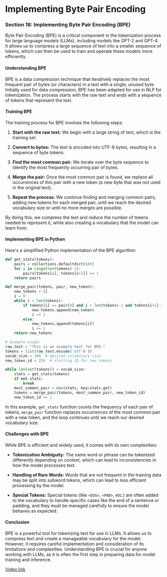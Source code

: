 # Implementing Byte Pair Encoding

### Section 18: Implementing Byte Pair Encoding (BPE)

Byte Pair Encoding (BPE) is a critical component in the tokenization process for large language models (LLMs), including models like GPT-2 and GPT-4. It allows us to compress a large sequence of text into a smaller sequence of tokens, which can then be used to train and operate these models more efficiently.

#### Understanding BPE

BPE is a data compression technique that iteratively replaces the most frequent pair of bytes (or characters) in a text with a single, unused byte. Initially used for data compression, BPE has been adapted for use in NLP for tokenization. The process starts with the raw text and ends with a sequence of tokens that represent the text.

#### Training BPE

The training process for BPE involves the following steps:

1. **Start with the raw text:** We begin with a large string of text, which is the training set.

2. **Convert to bytes:** The text is encoded into UTF-8 bytes, resulting in a sequence of byte tokens.

3. **Find the most common pair:** We iterate over the byte sequence to identify the most frequently occurring pair of bytes.

4. **Merge the pair:** Once the most common pair is found, we replace all occurrences of this pair with a new token (a new byte that was not used in the original text).

5. **Repeat the process:** We continue finding and merging common pairs, adding new tokens for each merged pair, until we reach the desired vocabulary size or until no more merges are possible.

By doing this, we compress the text and reduce the number of tokens needed to represent it, while also creating a vocabulary that the model can learn from.

#### Implementing BPE in Python

Here's a simplified Python implementation of the BPE algorithm:

```python
def get_stats(tokens):
    pairs = collections.defaultdict(int)
    for i in range(len(tokens)-1):
        pairs[tokens[i], tokens[i+1]] += 1
    return pairs

def merge_pair(tokens, pair, new_token):
    new_tokens = []
    i = 0
    while i < len(tokens):
        if tokens[i] == pair[0] and i < len(tokens)-1 and tokens[i+1] == pair[1]:
            new_tokens.append(new_token)
            i += 2
        else:
            new_tokens.append(tokens[i])
            i += 1
    return new_tokens

# Example usage:
raw_text = "This is an example text for BPE."
tokens = list(raw_text.encode('utf-8'))
vocab_size = 300  # desired vocabulary size
new_token_id = 256  # starting ID for new tokens

while len(set(tokens)) < vocab_size:
    stats = get_stats(tokens)
    if not stats:
        break
    most_common_pair = max(stats, key=stats.get)
    tokens = merge_pair(tokens, most_common_pair, new_token_id)
    new_token_id += 1
```

In this example, `get_stats` function counts the frequency of each pair of tokens, `merge_pair` function replaces occurrences of the most common pair with a new token, and the loop continues until we reach our desired vocabulary size.

#### Challenges with BPE

While BPE is efficient and widely used, it comes with its own complexities:

- **Tokenization Ambiguity:** The same word or phrase can be tokenized differently depending on context, which can lead to inconsistencies in how the model processes text.

- **Handling of Rare Words:** Words that are not frequent in the training data may be split into subword tokens, which can lead to less efficient processing by the model.

- **Special Tokens:** Special tokens (like `<EOS>`, `<PAD>`, etc.) are often added to the vocabulary to handle specific cases like the end of a sentence or padding, and they must be managed carefully to ensure the model behaves as expected.

#### Conclusion

BPE is a powerful tool for tokenizing text for use in LLMs. It allows us to compress text and create a manageable vocabulary for the model. However, it requires careful implementation and consideration of its limitations and complexities. Understanding BPE is crucial for anyone working with LLMs, as it is often the first step in preparing data for model training and inference.

[Video link](https://www.youtube.com/watch?v=zduSFxRajkE?t=1428)